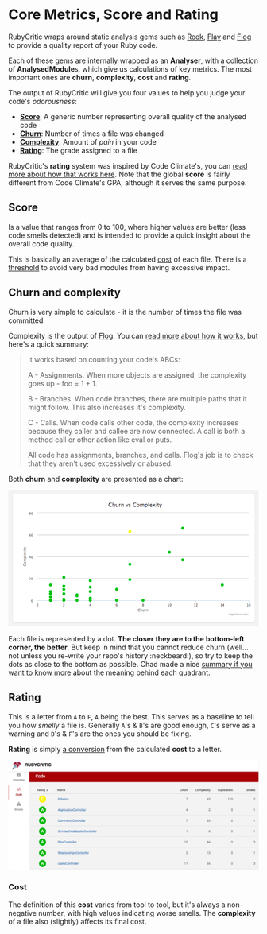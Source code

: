 # Core Metrics, Score and Rating

RubyCritic wraps around static analysis gems such as [Reek][2], [Flay][3] and [Flog][4] to provide a quality report of your Ruby code.

Each of these gems are internally wrapped as an **Analyser**, with a collection of **AnalysedModule**s, which give us calculations of key metrics.
The most important ones are **churn**, **complexity**, **cost** and **rating**.

The output of RubyCritic will give you four values to help you judge your code's _odorousness_:

- [**Score**](#score): A generic number representing overall quality of the analysed code
- [**Churn**](#churn-and-complexity): Number of times a file was changed
- [**Complexity**](#churn-and-complexity): Amount of _pain_ in your code
- [**Rating**](#rating): The grade assigned to a file

RubyCritic's **rating** system was inspired by Code Climate's, you can [read more about how that works here][1].
Note that the global **score** is fairly different from Code Climate's GPA, although it serves the same purpose.

## Score

Is a value that ranges from 0 to 100, where higher values are better (less code smells detected) and is intended to provide a quick insight about the overall code quality.

This is basically an average of the calculated [cost](#cost) of each file.
There is a [threshold][6] to avoid very bad modules from having excessive impact.

## Churn and complexity

Churn is very simple to calculate - it is the number of times the file was committed.

Complexity is the output of [Flog][4]. You can [read more about how it works][7], but here's a quick summary:

> It works based on counting your code's ABCs:
>
> A - Assignments. When more objects are assigned, the complexity goes up - foo = 1 + 1.
>
> B - Branches. When code branches, there are multiple paths that it might follow. This also increases it's complexity.
>
> C - Calls. When code calls other code, the complexity increases because they caller and callee are now connected. A call is both a method call or other action like eval or puts.
>
> All code has assignments, branches, and calls. Flog's job is to check that they aren't used excessively or abused.

Both **churn** and **complexity** are presented as a chart:

![RubyCritic overview screenshot](/images/churn-vs-complexity.png)

Each file is represented by a dot. **The closer they are to the bottom-left corner, the better.**
But keep in mind that you cannot reduce churn (well... not unless you re-write your repo's history :neckbeard:), so try to keep the dots as close to the bottom as possible.
Chad made a nice [summary if you want to know more][8] about the meaning behind each quadrant.

## Rating

This is a letter from `A` to `F`, `A` being the best. This serves as a baseline to tell you how *smelly* a file is.
Generally `A`'s & `B`'s are good enough, `C`'s serve as a warning and `D`'s & `F`'s are the ones you should be fixing.

**Rating** is simply [a conversion][5] from the calculated **cost** to a letter.

![RubyCritic code index screenshot](/images/rating.png)

### Cost

The definition of this **cost** varies from tool to tool, but it's always a non-negative number, with high values indicating worse smells.
The **complexity** of a file also (slightly) affects its final cost.

[1]: https://gist.github.com/brynary/21369b5892525e1bd102
[2]: https://github.com/troessner/reek
[3]: https://github.com/seattlerb/flay
[4]: https://github.com/seattlerb/flog
[5]: https://github.com/whitesmith/rubycritic/blob/master/lib/rubycritic/core/rating.rb
[6]: https://github.com/whitesmith/rubycritic/blob/master/lib/rubycritic/core/analysed_modules_collection.rb
[7]: http://www.railsinside.com/tutorials/487-how-to-score-your-rails-apps-complexity-before-refactoring.html
[8]: https://github.com/chad/turbulence#hopefully-meaningful-metrics
